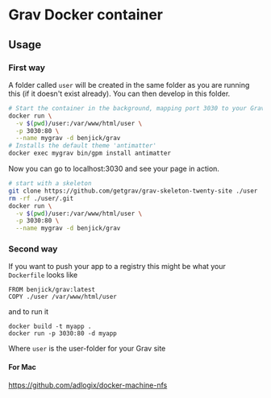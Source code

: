 # Grav Docker container

## Usage

### First way

A folder called `user` will be created in the same folder as you are running this (if it doesn't exist already). You can then develop in this folder.

```bash
# Start the container in the background, mapping port 3030 to your Grav container
docker run \
  -v $(pwd)/user:/var/www/html/user \
  -p 3030:80 \
  --name mygrav -d benjick/grav
# Installs the default theme 'antimatter'
docker exec mygrav bin/gpm install antimatter
```

Now you can go to localhost:3030 and see your page in action.

```bash
# start with a skeleton
git clone https://github.com/getgrav/grav-skeleton-twenty-site ./user
rm -rf ./user/.git
docker run \
  -v $(pwd)/user:/var/www/html/user \
  -p 3030:80 \
  --name mygrav -d benjick/grav
```

### Second way

If you want to push your app to a registry this might be what your `Dockerfile` looks like

```
FROM benjick/grav:latest
COPY ./user /var/www/html/user
```

and to run it

```
docker build -t myapp .
docker run -p 3030:80 -d myapp
```

Where `user` is the user-folder for your Grav site

#### For Mac

https://github.com/adlogix/docker-machine-nfs
